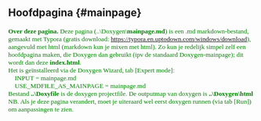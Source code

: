 Hoofdpagina {#mainpage}
----------- 

<span style="font-family:'Corbel'; font-size:10pt; color:green">**Over deze pagina.** Deze pagina (..\Doxygen\\<b>mainpage.md</b>) is een .md markdown-bestand, gemaakt met Typora (gratis download: https://typora.en.uptodown.com/windows/download), aangevuld met html (markdown kun je mixen met html). Zo kun je redelijk simpel zelf een hoofdpagina maken, die Doxygen dan gebruikt (ipv de standaard Doxygen-mainpage); dit wordt dan deze **index.html**.<br>
Het is geïnstalleerd via de Doxygen Wizard, tab [Expert mode]:<br>
&nbsp;&nbsp;&nbsp; INPUT                  = mainpage.md<br>
&nbsp;&nbsp;&nbsp; USE_MDFILE_AS_MAINPAGE = mainpage.md<br>   Bestand <b>..\Doxyfile</b> is de doxygen projectfile. De outputmap van doxygen is <b>..\Doxygen\html</b><br>NB. Als je deze pagina verandert, moet je uiteraard wel eerst doxygen runnen (via tab [Run]) om aanpassingen te zien.
</span>



<span style="font-family:'Corbel'; font-size:12pt;"> 
<!-- 
*(Corbel 12pt is nu het standaard font)* 
</span>

-->

<br>

<h1 style="font-family:'Corbel';">
FreeRTOS documentatie</h1>


Het realtime OS FreeRTOS hebben we gekozen omdat het gratis is, open source is, veel gebruikt wordt, relatief eenvoudig is én... omdat het uitgebreid gedocumenteerd is. Dat betekent dat het lesmateriaal grotendeels online te vinden is (en niet op powerpoints herhaald hoeft te worden).  De belangrijkste bronnen zijn: 

<ul style="font-family:'Corbel';">
<li>**FREERTOS hoofddocumentatie**: de [API-Reference](https://www.freertos.org/a00106.html). <u>Bij het ontwikkelen en de lessen moet je die er constant bij houden.</u> </li>
<li>[FreeRTOS boeken en pdf's](https://www.freertos.org/Documentation/RTOS_book.html)</li>
</ul>


<br>

<h1 style="font-family:'Corbel';">
Werking: wat doet de applicatie?</h1>

De applicatie freeRTOS_GPS_407 (geschikt voor ARM Cortex 407) is een werkende freeRTOS-applicatie, met de volgende functies:

<ul style="font-family:'Corbel';">
<li>**Route zetten**. Het zet een route door middel van verschillende waypoints te zetten. Deze waypoints zijn voorzien van coördinaten, die zijn opgehaald door de GPS.</li>
<li>**Route rijden**. Het verwerkt de inkomende gps data om hiermee de rij-richting te bepalen, vervolgens wordt dat doorgestuurd naar de arduino UNO die op basis daarvan de motoren aanstuurt.</li>
</ul> 



Als het ARM-bordje met je laptop communiceert via een terminalprogramma, dan zie je dit:

<ul style="font-family:'Corbel';">
<li>Het display toont het versienummer (main.c, admin.c)</li>
<li>Het blauwe ledje wordt elke halve seconde aan- en uitgezet (admin.c).</li>
<li>De applicatie leest de ARM-keys in (ARM_keys.c, en stm32f4xx_it.c).</li>
<li>De applicatie heeft een user interface via de UART (main.c). Het menu geeft aan welke toetsen gebruikt kunnen worden (UART_keys.c). </li>
<ul  style="list-style-type:none;">
<li>**MENU:**</li>
<li>**0**:  *On/Off ALL test output.* Bij '0'\<enter\> krijg je of ALLE of GEEN testoutput te zien.</li>
<li>**1**:  *On/Off ARM_keys output.* Bij '2'\<enter\> gaan de ARM-keys-tasken WEL of GEEN output genereren.'</li>
<li>**2**:  *On/Off UART_keys output.* Bij '3'\<enter\> gaan de UART-keys-tasken WEL of GEEN output genereren.'</li> 
<li>**3**:  On/Off GPS-data output (mits een GPS-receiver aangesloten is).</li>
<li>**m**:  *show Menu*. Dit menu wordt getoond.</li> 
<li>**p**:  *change Priority of task*. Met 'p'[,tasknummer, prioriteit]\<enter\> kun je de prioriteit van een task aanpassen en zien wat er gebeurt. 
Voorbeeld: 'p,7,20' verandert de prioriteit van task 7 naar 20.</li>
<li>**t**:  *display Task-data.* Na 't'\<enter\> krijg je de gegevens per task te zien, zoals: nummer, prioriteit en geheugen (stack) gebruik. Zo kun je code optimaliseren en zien of een taak dreigt te weinig geheugen te krijgen...</li>
</ul>
</ul>


<br>

<h1 style="font-family:'Corbel';">
Design: overview van de applicatie</h1>

Hieronder zie je het *graphical design* van de applicatie (gemaakt in Miro).<br> 
Het doel van het graphisch design is om snel inzicht te krijgen in de samenhang en werking van de applicatie. Daarom zijn alleen de belangrijkste zaken weergegeven. 

<img src="../freeRTOS_GPS_407_design.png" alt="FreeRTOS_GPS design" width="100%"/>

De verschillende elementen:

<ul style="font-family:'Corbel';">
<li>*I/O-laag.* Links zie je de ARM-inputs (UART en ARM-toetsen), rechts de ARM-outputs (LCD, RGBY-leds, leaphy-motoren, en UART). De applicatie gebruikt deze I/O's om te laten zien hoe multitasking werkt met de FreeRTOS-mechanismen. </li>
<li>*Tasks.* Elke task bestaat uit een gekleurd blokje met titel en 'sourcecode'. Bijbehorende tasks zijn per kleur gegroepeerd en per functie opgedeeld. Zoals je ziet zijn er 6 task-groepen:</li>
<ul>
<li>*Groen.* Dit is de User Interface via de UART. Het leest en interpreteert de commando's die de gebruiker via een terminalprogramma intikt. Daarnaast schrijft het naar de gebruiker het menu en het programmaverloop.</li>
<li>*Oranje.* Deze groep verwerkt inkomende GPS-data en zet het om naar leesbare data. </li>
<li>*Roze.* Deze groep berekent een gemiddelde van de verwerkte data en zet dit in een array wanneer er op een ARM-key gedrukt wordt. </li>
<li>*Blauw.* Deze task-groep roept de ISR voor UART aan. </li>
<li>*Grijs.* Deze groep geeft functies aan de ARM-keys. </li>
<li>*Geel.* Deze groep houdt zich bezig met het bepalen van de actuele locatie van de Leaphy. </li>
</ul>
<li>en 3 functie-groepen:</li>
<ul>
<li>*Locatie opslaan.* Deze groep haalt de locatie van de gps op. </li>
<li>*Route opslaan.* Deze groep slaat de locatie van de gps op als waypoint. </li>
<li>*Route volgen.* Deze groep zorgt ervoor dat de Leaphy de route kan rijden. </li>
</ul>
<li>*FreeRTOS-mechanismen.* De inter-proces-communicatie (tussen de tasks dus) met FreeRTOS-functies is met pijlen aangegeven. Zo zie je welke tasks welke data naar elkaar sturen. </li>
<li>*Source-files.* De gekleurde blokjes geven aan in welke c-files de tasks gecodeerd zijn. </li>
<li>*IRQ.* Niet alle blokjes zijn tasks, maar functies, in dit geval interrupt handlers. Deze functies worden door STM32 gegenereerd op het moment dat je op de processor (.ios) hardwarematig een interrupt definieert. Die functie is dan nog leeg, en aan de programmeur om verder 'in te vullen'. In deze applicatie zijn de ARM-toetsen en de UART-input aan interrupts gekoppeld.</li>
</ul>


<br>




De applicatie is bedoeld om de werking van FreeRTOS te laten zien: het OS en de functionaliteiten daarvan. In het design hierboven zie je ze in de tasks beschreven in hun c-functieprototypes. 

Ze zijn allemaal keurig beschreven op de FreeRTOS-site (de [API-Reference](https://www.freertos.org/a00106.html) en  [boeken en pdf's](https://www.freertos.org/Documentation/RTOS_book.html)). 

Laten we eerst eens kijken wat een multitasking OS is en hoe die werkt. NB. Ik ga hier nu niet deze referenties herhalen, maar ga alleen globaal in op de basis FreeRTOS-zaken als multitasking, synchronisatie- en communicatiemechanismen en bijbehorende functies. 

<br>

<h1 style="font-family:'Corbel';">
FreeRTOS: de mechanismen in de applicatie</h1>


<ul style="font-family:'Corbel';">
<li>**Algemeen.** Voor de synchronisatie en communicatie *tussen* tasks gebruiken we 4 mechanismen: *mutexes* voor <u>synchronisatie</u>, en *notifications, events* en *queues* voor <u>communicatie</u>.<br></li><br>


<li>**[Mutual Exclusion Semaphores (mutexes)](https://www.freertos.org/a00113.html).** <br>Met een Mutual Exclusion Semaphore, meestal **mutex** genoemd, zorg je ervoor dat een 'shared resource' (denk aan: printer of wc of ledjes) niet tegelijkertijd door meerdere processen gebruikt kan worden (hence: mutual exluded). Bij een printer wil je dat eerst de ene printjob afgehandeld wordt voordat de volgende printjob aan de beurt komt. Bij een wc wil je liever niet dat een ander van het toilet gebruik maakt terwijl jij er net op zit. Anders gezegd: je wil dat dit soort 'gedeelde resources' *gesynchroniseerd* kunnen worden. Bij een wc is dit het slotje op de deur: rood betekent 'bezet', groen betekent: 'vrij'.<br> 
<img style="margin-left:30px;" src="../vrij-bezet.png" alt="mutex" width="15%"/>
<br>In de applicatie wordt een *mutex* gebruikt om te ledjes te synchroniseren. Kijk in het design naar het groene gedeelte. Daar zie je dat meerdere tasks tegelijkertijd naar de ledjes willen schrijven. Om ervoor te zorgen dat ze niet allemaal dwars door elkaar gaan rammen, is er een mutex aangemaakt. Een task kan pas naar de leds schrijven als de 'deur op groen' staat. De task wacht op het OS tot hij erin mag. Zolang de mutex 'bezet' is door een andere task, geeft het OS de beurt aan een andere task. De wachtende task blijft dan [blocked](https://www.freertos.org/RTOS-task-states.html).</li>

<ul>
<li>*Aanmaken:* handle = [xSemaphoreCreateMutex();](https://www.freertos.org/CreateMutex.html)</li>
<li>*Aanvragen (ik wil erin...):* [xSemaphoreTake(handle);](https://www.freertos.org/a00122.html)</li>
<li>*Vrijgeven (ik ben klaar...):* [xSemaphoreGive(handle);](https://www.freertos.org/a00123.html)</li>
<li>*Zie:* admin.c, ledjes.c <br></li><br>
</ul>

<li>**[Notifications.](https://www.freertos.org/RTOS-task-notification-API.html)**<br>Met notifications maak je een virtuele verbinding naar een andere task. De ontvangende task wacht (en is dus *'blocked'*) op het bericht van de versturende taak. Dat bericht kan een signalering zijn (net als 'tikkertje'), of een waarde. Om een notificatie te doen, moet de task die stuurt eerst de taskhandle van de ontvanger verkrijgen. De ontvangende taak wacht gewoon, en aan de code kun je niet zien op welke task hij wacht.<br>
<img style="margin-left:30px;" src="../notify.jfif" alt="notification" width="20%"/>
<br>*Let op. Bij queues en events stuur je niet een bericht naar een task, maar naar een specifieke queue-handle of een event-handle; elke taak kan naar die handle sturen of van die handle ontvangen ('luisteren').*</li>

<ul>
<li>*Aanmaken:* hoeft niet, de handle die nodig is bestaat al: de handle van de task waarnaar verzonden wordt.</li>
<li>*Zenden en ontvangen met een waarde:*  [xTaskNotify(taskhandle)](https://www.freertos.org/xTaskNotify.html) en [xTaskNotifyWait()](https://www.freertos.org/xTaskNotifyWait.html)</li>
<li>*Op elkaar laten wachten:* [xTaskNotifyGive(taskhandle)](https://www.freertos.org/xTaskNotifyGive.html) en [ulTaskNotifyTake()](https://www.freertos.org/ulTaskNotifyTake.html)</li>
<li>*Zie:* handles.c, ledjes.c, ARM_keys.c <br></li><br>
</ul>

<li>**[Eventgroups (flags).](https://www.freertos.org/event-groups-API.html)** <br>Met een event group zet je een waarde - of eigenlijk: een rij bits - op de aangemaakte eventgroup (op de handle dus) - dat doe je met EventGroupSetBits(). Elke bit kun je zien als een event - hence 'event group'.  Bijvoorbeeld, bit 1 staat voor de motorstatus (aan of uit, 1 of 0), bit 2 voor de koplampen (aan of uit) etc. <br>
<img style="margin-left:30px;" src="../event.png" alt="eventgroup" width="20%"/>
<br>
Met EventGroupWaitBits() worden de bits uitgelezen. Je kunt alle bits uitlezen, of alleen op een specifieke bit (event) wachten, bijvoorbeeld: de motortask wacht tot de motor aangezet wordt, dus reageert op bit 1. Je kunt dan aan het OS aangeven of het bit gecleared moet worden of niet. De applicatie doet het simpeler: nadat een ARM-key gepressed is, wordt een interrupt gegeneerd. In de ISR wordt bepaald welke key gedrukt is, en die key-waarde (int) wordt op de eventgroup-handle gezet (met ...SendFromISR). In ARM_keys.c wordt die waarde in zijn geheel uitgelezen. Er wordt dus verder niks met afzonderlijke bits gedaan. </li>

<ul>
<li>*Aanmaken:* handle = [xEventGroupCreate()](https://www.freertos.org/xEventGroupCreate.html)</li>
<li>*Zenden:*  [xEventGroupSetBits(handle)](https://www.freertos.org/xEventGroupSetBits.html) en [xEventGroupSetBitsFromISR(handle)](https://www.freertos.org/xEventGroupSetBitsFromISR.html)</li>
<li>*Ontvangen:* [xEventGroupWaitBits(handle)](https://www.freertos.org/xEventGroupWaitBits.html)</li>
<li>*Zie:* admin.c, stm32f4xx_it.c, ARM_keys.c <br></li><br>
</ul>

<li>**[Queues. ](https://www.freertos.org/a00018.html)** <br>Een queue is een rij/array van elementen. Net als karretjes bij een kassa. Een element kan een char zijn, of een structure, of een pointer, whatever. Bij het aanmaken geef je aan hoeveel elementen de queue moet bevatten (hoeveel karretjes er in de rij kunnen), en hoe groot (hoeveel bytes) elk element is (hoeveel in elk karretje past). Daarmee weet het OS genoeg. Een queue werkt via FIFO (first in, first out: default) of LIFO. Met *send* zet je een element op de queue; het OS zorgt (bij FIFO) dat dat element keurig achter het vorige element terecht komt. 
<img style="margin-left:30px;" src="../queue.png" alt="queue" width="30%"/>
<br>
Bij *receive* wordt het eerst verstuurde element van de queue gehaald (wil je dat niet, dan moet je *peek* gebruiken). In de applicatie wordt een queue gebruikt om de toetsaanslagen op de UART op te vangen; dit wordt gedaan door de ISR (met ...SendFromISR in main.c). Met deze queue wordt een soort buffer gecreëerd, zodat er geen toetsaanslagen verloren gaan. De ontvangende kant (UART_keys.c) leest elke character (toets) direct uit, tot ie een linefeed  '\\n' tegenkomt - dan gaat ie de string naar een andere task versturen met xTaskNotify(). <ul>
<li>*Aanmaken:* handle = [xQueueCreate()](https://www.freertos.org/a00116.html) </li>
<li>*Op queue zetten:* [xQueueSend(handle)](https://www.freertos.org/a00117.html) en [xQueueSendFromISR(handle)](https://www.freertos.org/a00119.html)</li>
<li>*Ontvangen:* [xQueueReceive(handle)](https://www.freertos.org/a00118.html)</li>
<li>*Zie:* admin.c, main.c, UART_keys.c<br></li>
</ul>
</li>
</ul>

<br>

<h1 style="font-family:'Corbel';">
Sourcefiles: samenhang van de applicatie</h1>

Hieronder zie je de voor deze applicatie belangrijkste bestanden. De applicatie bevindt zich 
in de map **Core**, en wel hoofdzakelijk in de map **MyApp**, die weer verdeeld is in App en Ports. Daarnaast zie je in Core nog de map **Src**, die door STM gegenereerde bestanden bevat.

<table  border='1' style="margin-left:30px; font-family:'Corbel'; font-size:11pt; background-color: #43344d; border-style:solid;">
    <tr>
        <td>**[Core/Src]**</td>
        <td>**Bevat de door STM gegenereerde bestanden**</td>
    </tr>
    <tr>
        <td>main.c</td>
        <td>ISR voor UART (UART_keys.c), start van default tasks en error handler</td>
    </tr>
    <tr>
        <td>stm32f4xx_it.c</td>
        <td>ISR voor ARM_keys.c</td>
    </tr>
    <tr>
        <td>&nbsp;</td>
        <td></td>
    </tr>
    <tr>
        <td>**[Core/MyApp/App]**</td>
        <td>**Bevat de applicatie-code**</td>
    </tr>
    <tr>
        <td>admin.c</td>
        <td>Initialisatieoutput naar uart en lcd-scherm<br>De functies voor de initialisatie van de handles<br>De functies voor opzet en handling van tasks</td>
    </tr>
    <tr>
        <td>admin.h</td>
        <td>Bevat #defines, structs, externals, etc</td>
    </tr>
        <tr>
        <td>ARM_keys.c</td>
        <td>Behandelt de communicatie met de ARM_Keys via ISR in stm32f4xx_it.c</td>
    </tr>
    <tr>
        <td>gps.c</td>
        <td>Verwerking van de inkomende GPS-data (NMEO-protocol) van UART1</td>
    </tr>
        <tr>
        <td>gps_parser.c</td>
        <td>Verwerkt de data die binnen komt in gps.c tot bruikbare data</td>
    </tr>
        <tr>
        <td>Positite_Bepaling.c</td>
            <td>Bepaalt welke richting de Leaphy op moet rijden<br>Deze file bevat ook de drive_task om te zorgen dat de Leaphy alleen rijdt wanneer wij dat willen</td>
    </tr>
    <tr>
        <td>UART_keys.c</td>
        <td>Afhandeling UART-input via ISR in main.c</td>
    </tr>
    <tr>
        <td>&nbsp;</td>
        <td></td>
    </tr>
    <tr>
        <td>**[Core/Myapp/Ports]**</td>
        <td>**Bevat ARM-port-functies**</td>
    </tr>
    <tr>
        <td>buzzer.c</td>
        <td>In deze file wordt de buzzer aan gestuurt</td>
    </tr>
        <tr>
        <td>HC-SR04.c</td>
        <td>Dit bestand bevat de functie en variabelen voor het aansturen van de ultrasonic afstandsensor</td>
    </tr>
        <tr>
        <td>keys.c</td>
        <td>Keyboard-driver for SpARM-board v2</td>
    </tr>
    <tr>
        <td>lcd.c</td>
        <td>Het LCD schrempje wordt aangestuurt door lcd.c met behulp van admin.c</td>
    </tr>
    <tr>
        <td>uart.c</td>
        <td>De bestuuring van de UART</td>
    </tr>
</table>


<br>

